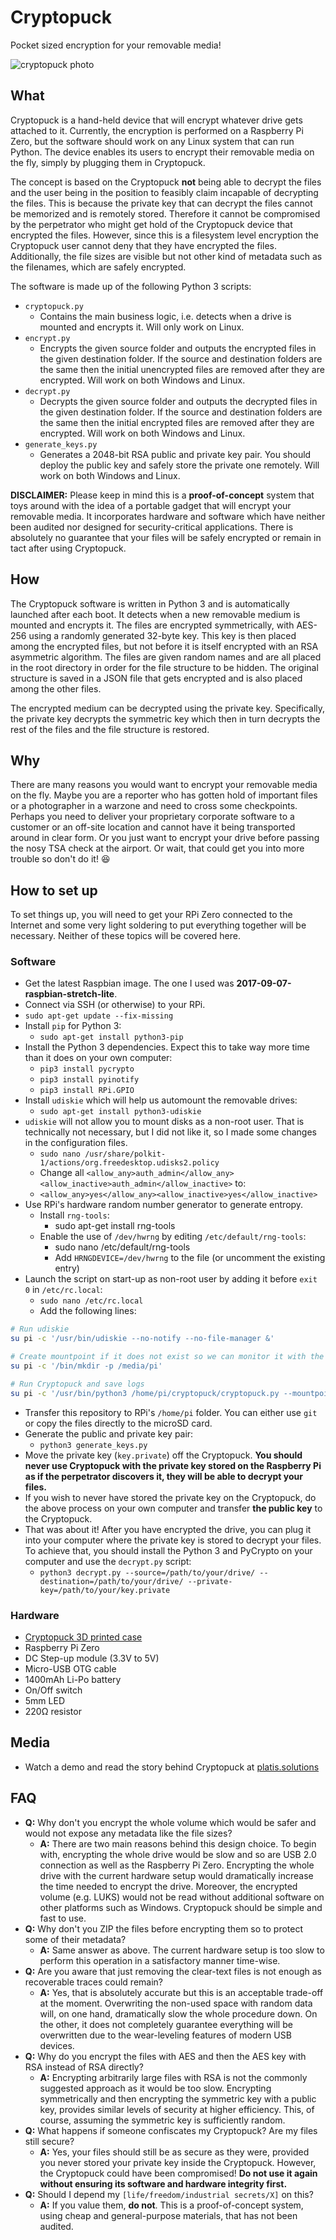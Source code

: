 # Cryptopuck
Pocket sized encryption for your removable media!

![cryptopuck photo](https://i.imgur.com/oeMtpH1.jpg)

## What
Cryptopuck is a hand-held device that will encrypt whatever drive gets attached to it. Currently, the encryption is performed on a Raspberry Pi Zero, but the software should work on any Linux system that can run Python. The device enables its users to encrypt their removable media on the fly, simply by plugging them in Cryptopuck.

The concept is based on the Cryptopuck **not** being able to decrypt the files and the user being in the position to feasibly claim incapable of decrypting the files. This is because the private key that can decrypt the files cannot be memorized and is remotely stored. Therefore it cannot be compromised by the perpetrator who might get hold of the Cryptopuck device that encrypted the files. However, since this is a filesystem level encryption the Cryptopuck user cannot deny that they have encrypted the files. Additionally, the file sizes are visible but not other kind of metadata such as the filenames, which are safely encrypted.

The software is made up of the following Python 3 scripts:
  * `cryptopuck.py`
    * Contains the main business logic, i.e. detects when a drive is mounted and encrypts it. Will only work on Linux.
  * `encrypt.py`
    * Encrypts the given source folder and outputs the encrypted files in the given destination folder. If the source and destination folders are the same then the initial unencrypted files are removed after they are encrypted. Will work on both Windows and Linux.
  * `decrypt.py`
    * Decrypts the given source folder and outputs the decrypted files in the given destination folder. If the source and destination folders are the same then the initial encrypted files are removed after they are encrypted. Will work on both Windows and Linux.
  * `generate_keys.py`
    * Generates a 2048-bit RSA public and private key pair. You should deploy the public key and safely store the private one remotely. Will work on both Windows and Linux.

**DISCLAIMER:** Please keep in mind this is a **proof-of-concept** system that toys around with the idea of a portable gadget that will encrypt your removable media. It incorporates hardware and software which have neither been audited nor designed for security-critical applications. There is absolutely no guarantee that your files will be safely encrypted or remain in tact after using Cryptopuck.

## How
The Cryptopuck software is written in Python 3 and is automatically launched after each boot. It detects when a new removable medium is mounted and encrypts it. The files are encrypted symmetrically, with AES-256 using a randomly generated 32-byte key. This key is then placed among the encrypted files, but not before it is itself encrypted with an RSA asymmetric algorithm. The files are given random names and are all placed in the root directory in order for the file structure to be hidden. The original structure is saved in a JSON file  that gets encrypted and is also placed among the other files.

The encrypted medium can be decrypted using the private key. Specifically, the private key decrypts the symmetric key which then in turn decrypts the rest of the files and the file structure is restored.

## Why
There are many reasons you would want to encrypt your removable media on the fly. Maybe you are a reporter who has gotten hold of important files or a photographer in a warzone and need to cross some checkpoints. Perhaps you need to deliver your proprietary corporate software to a customer or an off-site location and cannot have it being transported around in clear form. Or you just want to encrypt your drive before passing the nosy TSA check at the airport. Or wait, that could get you into more trouble so don't do it! :laughing:

## How to set up
To set things up, you will need to get your RPi Zero connected to the Internet and some very light soldering to put everything together will be necessary. Neither of these topics will be covered here.

### Software
  * Get the latest Raspbian image. The one I used was **2017-09-07-raspbian-stretch-lite**.
  * Connect via SSH (or otherwise) to your RPi.
  * `sudo apt-get update --fix-missing`
  * Install `pip` for Python 3:
    * `sudo apt-get install python3-pip`
  * Install the Python 3 dependencies. Expect this to take way more time than it does on your own computer:
    * `pip3 install pycrypto`
    * `pip3 install pyinotify`
    * `pip3 install RPi.GPIO`
  * Install `udiskie` which will help us automount the removable drives:
    * `sudo apt-get install python3-udiskie`
  * `udiskie` will not allow you to mount disks as a non-root user. That is technically not necessary, but I did not like it, so I made some changes in the configuration files.
    * `sudo nano /usr/share/polkit-1/actions/org.freedesktop.udisks2.policy`
    * Change all `<allow_any>auth_admin</allow_any><allow_inactive>auth_admin</allow_inactive>` to:
    * `<allow_any>yes</allow_any><allow_inactive>yes</allow_inactive>`
  * Use RPi's hardware random number generator to generate entropy.
    * Install `rng-tools`:
      * sudo apt-get install rng-tools
    * Enable the use of `/dev/hwrng` by editing `/etc/default/rng-tools`:
      * sudo nano /etc/default/rng-tools
      * Add `HRNGDEVICE=/dev/hwrng` to the file (or uncomment the existing entry)
  * Launch the script on start-up as non-root user by adding it before `exit 0` in `/etc/rc.local`:
    * `sudo nano /etc/rc.local`
    * Add the following lines:
```bash
# Run udiskie
su pi -c '/usr/bin/udiskie --no-notify --no-file-manager &'

# Create mountpoint if it does not exist so we can monitor it with the Python script
su pi -c '/bin/mkdir -p /media/pi'

# Run Cryptopuck and save logs
su pi -c '/usr/bin/python3 /home/pi/cryptopuck/cryptopuck.py --mountpoint=/media/pi/ --public-key=/home/pi/cryptopuck/key.public >> /home/pi/cryptopuck.log 2>&1 &'
```
  * Transfer this repository to RPi's `/home/pi` folder. You can either use `git` or copy the files directly to the microSD card.
  * Generate the public and private key pair:
    * `python3 generate_keys.py`
  * Move the private key (`key.private`) off the Cryptopuck. **You should never use Cryptopuck with the private key stored on the Raspberry Pi as if the perpetrator discovers it, they will be able to decrypt your files.**
  * If you wish to never have stored the private key on the Cryptopuck, do the above process on your own computer and transfer **the public key** to the Cryptopuck.
  * That was about it! After you have encrypted the drive, you can plug it into your computer where the private key is stored to decrypt your files. To achieve that, you should install the Python 3 and PyCrypto on your computer and use the `decrypt.py` script:
    * `python3 decrypt.py --source=/path/to/your/drive/ --destination=/path/to/your/drive/ --private-key=/path/to/your/key.private`

### Hardware
  * [Cryptopuck 3D printed case](https://tinkercad.com/things/dcRE6oUcA1A)
  * Raspberry Pi Zero
  * DC Step-up module (3.3V to 5V)
  * Micro-USB OTG cable
  * 1400mAh Li-Po battery
  * On/Off switch
  * 5mm LED
  * 220Ω resistor

## Media
  * Watch a demo and read the story behind Cryptopuck at [platis.solutions](https://platis.solutions/blog/2017/10/10/cryptopuck-encrypt-removable-media-on-the-fly/)

## FAQ
  * **Q:** Why don't you encrypt the whole volume which would be safer and would not expose any metadata like the file sizes?
    * **A:** There are two main reasons behind this design choice. To begin with, encrypting the whole drive would be slow and so are USB 2.0 connection as well as the Raspberry Pi Zero. Encrypting the whole drive with the current hardware setup would dramatically increase the time needed to encrypt the drive. Moreover, the encrypted volume (e.g. LUKS) would not be read without additional software on other platforms such as Windows. Cryptopuck should be simple and fast to use.
  * **Q:** Why don't you ZIP the files before encrypting them so to protect some of their metadata?
    * **A:** Same answer as above. The current hardware setup is too slow to perform this operation in a satisfactory manner time-wise.
  * **Q:** Are you aware that just removing the clear-text files is not enough as recoverable traces could remain?
    * **A:** Yes, that is absolutely accurate but this is an acceptable trade-off at the moment. Overwriting the non-used space with random data will, on one hand, dramatically slow the whole procedure down. On the other, it does not completely guarantee everything will be overwritten due to the wear-leveling features of modern USB devices.
  * **Q:** Why do you encrypt the files with AES and then the AES key with RSA instead of RSA directly?
    * **A:** Encrypting arbitrarily large files with RSA is not the commonly suggested approach as it would be too slow. Encrypting symmetrically and then encrypting the symmetric key with a public key, provides similar levels of security at higher efficiency. This, of course, assuming the symmetric key is sufficiently random.
  * **Q:** What happens if someone confiscates my Cryptopuck? Are my files still secure?
    * **A:** Yes, your files should still be as secure as they were, provided you never stored your private key inside the Cryptopuck. However, the Cryptopuck could have been compromised! **Do not use it again without ensuring its software and hardware integrity first.**
  * **Q:** Should I depend my `[life/freedom/industrial secrets/X]` on this?
    * **A:** If you value them, **do not**. This is a proof-of-concept system, using cheap and general-purpose materials, that has not been audited.
